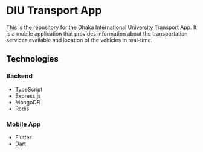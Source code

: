 # DIU Transport App

This is the repository for the Dhaka International University Transport App. It is a mobile application that provides information about the transportation services available and location of the vehicles in real-time.

## Technologies

### Backend

- TypeScript
- Express.js
- MongoDB
- Redis

### Mobile App

- Flutter
- Dart
